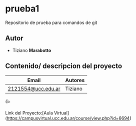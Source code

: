 # prueba1
Repositorio de prueba para comandos de git

## Autor
* Tiziano **Marabotto**

## Contenido/ descripcion del proyecto

| Email | Autores |
|-------|---------|
|2121554@ucc.edu.ar|Tiziano|

:+1:

Link del Proyecto:[Aula Virtual] (https://campusvirtual.ucc.edu.ar/course/view.php?id=6694)
